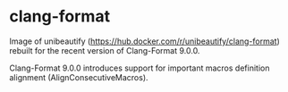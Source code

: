 # clang-format

Image of unibeautify (https://hub.docker.com/r/unibeautify/clang-format) rebuilt for the recent version of Clang-Format 9.0.0.

Clang-Format 9.0.0 introduces support for important macros definition alignment (AlignConsecutiveMacros).